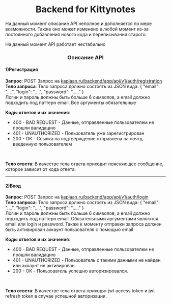 <h1 align="center">Backend for Kittynotes</h1>

<p>На данный момент описание API неполное и дополняется по мере возможности.
Также оно может изменено в любой момент из-за постоянного добавления нового кода и переписывания старого.</p>
<p>На данный момент API работает нестабильно</p>

<h3 align="center">Описание API</h3>
<h4>1)Регистрация</h4>
<b>Запрос</b>: POST Запрос на <a href = kaplaan.ru/backend/app/api/v1/auth/registration>kaplaan.ru/backend/app/api/v1/auth/registration<a> <br>
<b>Тело запроса</b>: Тело запроса должно состоять из JSON вида:
{
 "email": "....",
 "login": "....",
 "password": "....."
} <br>
Логин и пароль должны быть больше 6 символов, а email должно подходить под паттерн email. Все аргументы обязательные <br>

<b>Коды ответов и их значения</b>: <br>
<ul>
  <li> 400 - BAD REQUEST - Данные, отправленные пользователем не прошли валидацию
  </li>
  
  <li> 401 - UNAUTHORIZED - Пользователь уже зарегистрирован
  </li>
  
  <li> 200 - OK - Ссылка на подтверждение отправлена на почту, введенную пользователем
  </li>
 </ul> <br>
 
 <b>Тело ответа</b>: В качестве тела ответа приходит поясняющее сообщение, которое зависит от кода ответа. <br>
 <hr>
 
 <h4>2)Вход</h4>
<b>Запрос</b>: POST Запрос на <a href = kaplaan.ru/backend/app/api/v1/auth/login>kaplaan.ru/backend/app/api/v1/auth/login<a> <br>
<b>Тело запроса</b>: Тело запроса должно состоять из JSON вида:
{
 "email": "....",
 "login": "....",
 "password": "....."
} <br>
Логин и пароль должны быть больше 6 символов, а email должно подходить под паттерн email. Обязательными аргументами являются email или login и password.
Также к моменту отправки запроса должен быть активирован аккаунт пользователя с помощью email<br>

<b>Коды ответов и их значения</b>: <br>
<ul>
  <li> 400 - BAD REQUEST - Данные, отправленные пользователем не прошли валидацию
  </li>
  
  <li> 401 - UNAUTHORIZED - Пользователь с такими данными не найден или аккаунт не активирован.
  </li>
  
  <li> 200 - OK - Пользователь успешно авторизировался.
  </li>
 </ul> <br>
 
 <b>Тело ответа</b>: В качестве тела ответа приходят jwt access token и jwt refresh token в случае успешной авторизации.
